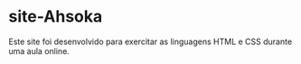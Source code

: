 # site-Ahsoka
 Este site foi desenvolvido para exercitar as linguagens HTML e CSS durante uma aula online.  
